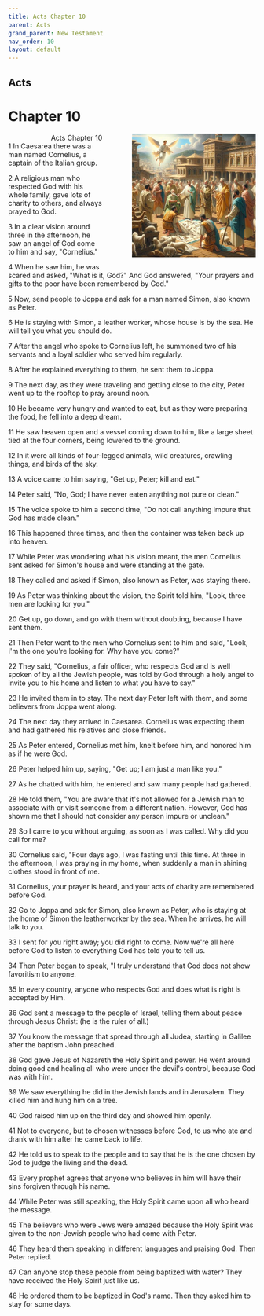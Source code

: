 ```yaml
---
title: Acts Chapter 10
parent: Acts
grand_parent: New Testament
nav_order: 10
layout: default
---
```


## Acts

# Chapter 10

<div style="clear: both; text-align: right;">
    <div style="max-width: 50%; height: auto; float: right; margin: 0 0 10px 10px; padding-left: 10%;">
        <img src="/assets/Image/Acts/500/10.jpg" alt="Acts Chapter 10" class="chapter-image">
    </div>
    <figcaption style="font-size: 14px; text-align: right;">Acts Chapter 10</figcaption>
</div>
1 In Caesarea there was a man named Cornelius, a captain of the Italian group.

2 A religious man who respected God with his whole family, gave lots of charity to others, and always prayed to God.

3 In a clear vision around three in the afternoon, he saw an angel of God come to him and say, "Cornelius."

4 When he saw him, he was scared and asked, "What is it, God?" And God answered, "Your prayers and gifts to the poor have been remembered by God."

5 Now, send people to Joppa and ask for a man named Simon, also known as Peter.

6 He is staying with Simon, a leather worker, whose house is by the sea. He will tell you what you should do.

7 After the angel who spoke to Cornelius left, he summoned two of his servants and a loyal soldier who served him regularly.

8 After he explained everything to them, he sent them to Joppa.

9 The next day, as they were traveling and getting close to the city, Peter went up to the rooftop to pray around noon.

10 He became very hungry and wanted to eat, but as they were preparing the food, he fell into a deep dream.

11 He saw heaven open and a vessel coming down to him, like a large sheet tied at the four corners, being lowered to the ground.

12 In it were all kinds of four-legged animals, wild creatures, crawling things, and birds of the sky.

13 A voice came to him saying, "Get up, Peter; kill and eat."

14 Peter said, "No, God; I have never eaten anything not pure or clean."

15 The voice spoke to him a second time, "Do not call anything impure that God has made clean."

16 This happened three times, and then the container was taken back up into heaven.

17 While Peter was wondering what his vision meant, the men Cornelius sent asked for Simon's house and were standing at the gate.

18 They called and asked if Simon, also known as Peter, was staying there.

19 As Peter was thinking about the vision, the Spirit told him, "Look, three men are looking for you."

20 Get up, go down, and go with them without doubting, because I have sent them.

21 Then Peter went to the men who Cornelius sent to him and said, "Look, I'm the one you're looking for. Why have you come?"

22 They said, "Cornelius, a fair officer, who respects God and is well spoken of by all the Jewish people, was told by God through a holy angel to invite you to his home and listen to what you have to say."

23 He invited them in to stay. The next day Peter left with them, and some believers from Joppa went along.

24 The next day they arrived in Caesarea. Cornelius was expecting them and had gathered his relatives and close friends.

25 As Peter entered, Cornelius met him, knelt before him, and honored him as if he were God.

26 Peter helped him up, saying, "Get up; I am just a man like you."

27 As he chatted with him, he entered and saw many people had gathered.

28 He told them, "You are aware that it's not allowed for a Jewish man to associate with or visit someone from a different nation. However, God has shown me that I should not consider any person impure or unclean."

29 So I came to you without arguing, as soon as I was called. Why did you call for me?

30 Cornelius said, "Four days ago, I was fasting until this time. At three in the afternoon, I was praying in my home, when suddenly a man in shining clothes stood in front of me.

31 Cornelius, your prayer is heard, and your acts of charity are remembered before God.

32 Go to Joppa and ask for Simon, also known as Peter, who is staying at the home of Simon the leatherworker by the sea. When he arrives, he will talk to you.

33 I sent for you right away; you did right to come. Now we're all here before God to listen to everything God has told you to tell us.

34 Then Peter began to speak, "I truly understand that God does not show favoritism to anyone.

35 In every country, anyone who respects God and does what is right is accepted by Him.

36 God sent a message to the people of Israel, telling them about peace through Jesus Christ: (he is the ruler of all.)

37 You know the message that spread through all Judea, starting in Galilee after the baptism John preached.

38 God gave Jesus of Nazareth the Holy Spirit and power. He went around doing good and healing all who were under the devil's control, because God was with him.

39 We saw everything he did in the Jewish lands and in Jerusalem. They killed him and hung him on a tree.

40 God raised him up on the third day and showed him openly.

41 Not to everyone, but to chosen witnesses before God, to us who ate and drank with him after he came back to life.

42 He told us to speak to the people and to say that he is the one chosen by God to judge the living and the dead.

43 Every prophet agrees that anyone who believes in him will have their sins forgiven through his name.

44 While Peter was still speaking, the Holy Spirit came upon all who heard the message.

45 The believers who were Jews were amazed because the Holy Spirit was given to the non-Jewish people who had come with Peter.

46 They heard them speaking in different languages and praising God. Then Peter replied.

47 Can anyone stop these people from being baptized with water? They have received the Holy Spirit just like us.

48 He ordered them to be baptized in God's name. Then they asked him to stay for some days.


